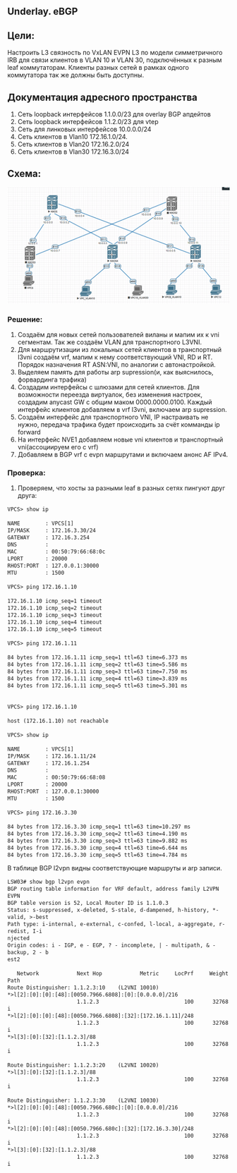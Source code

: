 ## Underlay. eBGP


## Цели:
Настроить L3 связность  по VxLAN EVPN L3 по модели симметричного IRB для связи
клиентов в VLAN 10 и VLAN 30, подключённых к разным leaf коммутаторам. Клиенты
разных сетей в рамках одного коммутатора так же должны быть доступны.



## Документация адресного пространства
1. Сеть loopback интерфейсов 1.1.0.0/23 для overlay BGP апдейтов
2. Сеть loopback интерфейсов 1.1.2.0/23 для vtep
3. Сеть для линковых интерфейсов 10.0.0.0/24
4. Сеть клиентов в Vlan10 172.16.1.0/24. 
5. Сеть клиентов в Vlan20 172.16.2.0/24
6. Сеть клиентов в Vlan30 172.16.3.0/24

## Схема:
![img.png](img.png)





### Решение:
1. Создаём для новых сетей пользователей виланы и мапим их к vni сегментам. Так же
создаём VLAN для транспортного L3VNI.
2. Для маршрутизации из локальных сетей клиентов в транспортный l3vni создаём vrf,
мапим к нему соответствующий VNI, RD и RT. Порядок назначения RT ASN:VNI, по аналогии
с автонастройкой.
3. Выделяем память для работы arp supression(и, как выяснилось, форвардинга трафика)
4. Создадим интерфейсы с шлюзами для сетей клиентов. Для возможности переезда 
виртуалок, без изменения настроек, создадим anycast GW c общим маком 0000.0000.0100.
Каждый интерфейс клиентов добавляем в vrf l3vni, включаем arp supression.
5. Создаём интерфейс для транспортного VNI, IP настраивать не нужно, передача трафика
будет происходить за счёт комманды ip forward
6. На интерфейс NVE1 добавляем новые vni клиентов и транспортный vni(ассоциируем его с vrf)
7. Добавляем в BGP vrf с evpn маршрутами и включаем анонс AF IPv4.


### Проверка:

1. Проверяем, что хосты за разными leaf в разных сетях пингуют друг друга:
````
VPCS> show ip

NAME        : VPCS[1]
IP/MASK     : 172.16.3.30/24
GATEWAY     : 172.16.3.254
DNS         :
MAC         : 00:50:79:66:68:0c
LPORT       : 20000
RHOST:PORT  : 127.0.0.1:30000
MTU         : 1500

VPCS> ping 172.16.1.10

172.16.1.10 icmp_seq=1 timeout
172.16.1.10 icmp_seq=2 timeout
172.16.1.10 icmp_seq=3 timeout
172.16.1.10 icmp_seq=4 timeout
172.16.1.10 icmp_seq=5 timeout

VPCS> ping 172.16.1.11

84 bytes from 172.16.1.11 icmp_seq=1 ttl=63 time=6.373 ms
84 bytes from 172.16.1.11 icmp_seq=2 ttl=63 time=5.586 ms
84 bytes from 172.16.1.11 icmp_seq=3 ttl=63 time=7.750 ms
84 bytes from 172.16.1.11 icmp_seq=4 ttl=63 time=3.839 ms
84 bytes from 172.16.1.11 icmp_seq=5 ttl=63 time=5.301 ms


VPCS> ping 172.16.1.10

host (172.16.1.10) not reachable

VPCS> show ip

NAME        : VPCS[1]
IP/MASK     : 172.16.1.11/24
GATEWAY     : 172.16.1.254
DNS         :
MAC         : 00:50:79:66:68:08
LPORT       : 20000
RHOST:PORT  : 127.0.0.1:30000
MTU         : 1500

VPCS> ping 172.16.3.30

84 bytes from 172.16.3.30 icmp_seq=1 ttl=63 time=10.297 ms
84 bytes from 172.16.3.30 icmp_seq=2 ttl=63 time=4.190 ms
84 bytes from 172.16.3.30 icmp_seq=3 ttl=63 time=9.882 ms
84 bytes from 172.16.3.30 icmp_seq=4 ttl=63 time=6.644 ms
84 bytes from 172.16.3.30 icmp_seq=5 ttl=63 time=4.784 ms
````

В таблице BGP l2vpn видны соответствующие маршруты и arp записи.
````
LSW03# show bgp l2vpn evpn
BGP routing table information for VRF default, address family L2VPN EVPN
BGP table version is 52, Local Router ID is 1.1.0.3
Status: s-suppressed, x-deleted, S-stale, d-dampened, h-history, *-valid, >-best
Path type: i-internal, e-external, c-confed, l-local, a-aggregate, r-redist, I-i
njected
Origin codes: i - IGP, e - EGP, ? - incomplete, | - multipath, & - backup, 2 - b
est2

   Network            Next Hop            Metric     LocPrf     Weight Path
Route Distinguisher: 1.1.2.3:10    (L2VNI 10010)
*>l[2]:[0]:[0]:[48]:[0050.7966.6808]:[0]:[0.0.0.0]/216
                      1.1.2.3                           100      32768 i
*>l[2]:[0]:[0]:[48]:[0050.7966.6808]:[32]:[172.16.1.11]/248
                      1.1.2.3                           100      32768 i
*>l[3]:[0]:[32]:[1.1.2.3]/88
                      1.1.2.3                           100      32768 i

Route Distinguisher: 1.1.2.3:20    (L2VNI 10020)
*>l[3]:[0]:[32]:[1.1.2.3]/88
                      1.1.2.3                           100      32768 i

Route Distinguisher: 1.1.2.3:30    (L2VNI 10030)
*>l[2]:[0]:[0]:[48]:[0050.7966.680c]:[0]:[0.0.0.0]/216
                      1.1.2.3                           100      32768 i
*>l[2]:[0]:[0]:[48]:[0050.7966.680c]:[32]:[172.16.3.30]/248
                      1.1.2.3                           100      32768 i
*>l[3]:[0]:[32]:[1.1.2.3]/88
                      1.1.2.3                           100      32768 i
````


